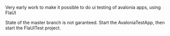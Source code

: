 Very early work to make it possible to do ui testing of avalonia apps, using FlaUI

State of the master branch is not garanteed. Start the AvaloniaTestApp, then start the FlaUITest project.

